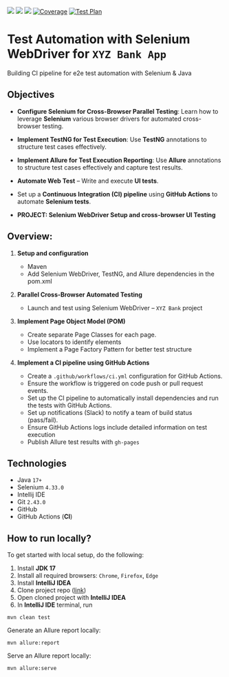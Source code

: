 ![](https://img.shields.io/endpoint?url=https://raw.githubusercontent.com/sntakirutimana72/ci-e2e-test-automation/refs/heads/xyz-bank-app/.github/badges/xyz-bank-ci-chrome.json)
![](https://img.shields.io/endpoint?url=https://raw.githubusercontent.com/sntakirutimana72/ci-e2e-test-automation/refs/heads/xyz-bank-app/.github/badges/xyz-bank-ci-edge.json)
![](https://img.shields.io/endpoint?url=https://raw.githubusercontent.com/sntakirutimana72/ci-e2e-test-automation/refs/heads/xyz-bank-app/.github/badges/xyz-bank-ci-firefox.json)
[![Coverage](https://coveralls.io/repos/github/sntakirutimana72/ci-e2e-test-automation/badge.svg?branch=xyz-bank-app)](https://coveralls.io/github/sntakirutimana72/ci-e2e-test-automation?branch=xyz-bank-app)
[![Test Plan](https://img.shields.io/badge/Test%20Plan-blue)](https://docs.google.com/document/d/1eiAHBsRM5-_U27YXNVEwNpt8n-Yd1MGtNuDMV2GEbf0/edit?tab=t.0)

# Test Automation with Selenium WebDriver for `XYZ Bank App`

Building CI pipeline for e2e test automation with Selenium &amp; Java

## Objectives

- **Configure Selenium for Cross-Browser Parallel Testing**:
  Learn how to leverage **Selenium** various browser drivers for automated cross-browser testing.

- **Implement TestNG for Test Execution**:
  Use **TestNG** annotations to structure test cases effectively.

- **Implement Allure for Test Execution Reporting**:
  Use **Allure** annotations to structure test cases effectively and capture test results.

- **Automate Web Test** – Write and execute **UI tests**.
- Set up a **Continuous Integration (CI) pipeline** using **GitHub Actions** to automate **Selenium tests**.
- **PROJECT: Selenium WebDriver Setup and cross-browser UI Testing**

## Overview:

1. **Setup and configuration**
   - Maven
   - Add Selenium WebDriver, TestNG, and Allure dependencies in the pom.xml

2. **Parallel Cross-Browser Automated Testing**
   - Launch and test using Selenium WebDriver – `XYZ Bank` project

3. **Implement Page Object Model (POM)**
   - Create separate Page Classes for each page.
   - Use locators to identify elements
   - Implement a Page Factory Pattern for better test structure
   
4. **Implement a CI pipeline using GitHub Actions**
   - Create a `.github/workflows/ci.yml` configuration for GitHub Actions.
   - Ensure the workflow is triggered on code push or pull request events.
   - Set up the CI pipeline to automatically install dependencies and run the tests with GitHub Actions.
   - Set up notifications (Slack) to notify a team of build status (pass/fail).
   - Ensure GitHub Actions logs include detailed information on test execution
   - Publish Allure test results with `gh-pages`

## Technologies
- Java `17+`
- Selenium `4.33.0`
- Intellij IDE
- Git `2.43.0`
- GitHub
- GitHub Actions (**CI**)

## How to run locally?

To get started with local setup, do the following:

1. Install **JDK 17**
2. Install all required browsers: `Chrome`, `Firefox`, `Edge`
3. Install **IntelliJ IDEA**
4. Clone project repo ([link](https://github.com/sntakirutimana72/ci-e2e-test-automation))
5. Open cloned project with **IntelliJ IDEA**
6. In **IntelliJ IDE** terminal, run 
  ```shell
  mvn clean test
  ```

  Generate an Allure report locally:
  ```shell
  mvn allure:report
  ```

  Serve an Allure report locally:
  ```shell
  mvn allure:serve
  ```

